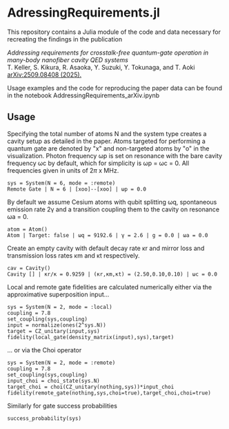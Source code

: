 # AdressingRequirements.jl

This repository contains a Julia module of the code and data necessary for recreating the findings in the publication

*Addressing requirements for crosstalk-free quantum-gate operation in many-body nanofiber cavity QED systems*  
T. Keller, S. Kikura, R. Asaoka, Y. Suzuki, Y. Tokunaga, and T. Aoki 
[arXiv:2509.08408 (2025).](http://arxiv.org/abs/2509.08408)

Usage examples and the code for reproducing the paper data can be found in the notebook AddressingRequirements_arXiv.ipynb

## Usage
Specifying the total number of atoms N and the system type creates a cavity setup as detailed in the paper. Atoms targeted for performing a quantum gate are denoted by "x" and non-targeted atoms by "o" in the visualization. Photon frequency ωp is set on resonance with the bare cavity frequency ωc by default, which for simplicity is ωp = ωc = 0. All frequencies given in units of $2\pi$ x MHz.

    sys = System(N = 6, mode = :remote)
    Remote Gate | N = 6 | [xoo]--[xoo] | ωp = 0.0

By default we assume Cesium atoms with qubit splitting ωq, spontaneous emission rate 2γ and a transition coupling them to the cavity on resonance ωa = 0.

    atom = Atom()
    Atom | Target: false | ωq = 9192.6 | γ = 2.6 | g = 0.0 | ωa = 0.0

Create an empty cavity with default decay rate κr and mirror loss and transmission loss rates κm and κt respectively.

    cav = Cavity()
    Cavity [] | κr/κ = 0.9259 | (κr,κm,κt) = (2.50,0.10,0.10) | ωc = 0.0

Local and remote gate fidelities are calculated numerically either via the approximative superposition input...

    sys = System(N = 2, mode = :local)
    coupling = 7.8
    set_coupling(sys,coupling)
    input = normalize(ones(2^sys.N))
    target = CZ_unitary(input,sys)
    fidelity(local_gate(density_matrix(input),sys),target)

... or via the Choi operator

    sys = System(N = 2, mode = :remote)
    coupling = 7.8
    set_coupling(sys,coupling)
    input_choi = choi_state(sys.N)
    target_choi = choi(CZ_unitary(nothing,sys))*input_choi
    fidelity(remote_gate(nothing,sys,choi=true),target_choi,choi=true)

Similarly for gate success probabilities

    success_probability(sys)